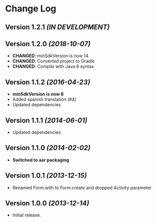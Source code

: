 Change Log
==========

Version 1.2.1 *(IN DEVELOPMENT)*
--------------------------------

Version 1.2.0 *(2018-10-07)*
----------------------------

* **CHANGED**: minSdkVersion is now 14
* **CHANGED**: Converted project to Gradle
* **CHANGED**: Compile with Java 8 syntax

Version 1.1.2 *(2016-04-23)*
----------------------------

* **minSdkVersion is now 8**
* Added spanish translation (#4)
* Updated dependencies

Version 1.1.1 *(2014-06-01)*
----------------------------

* Updated dependencies

Version 1.1.0 *(2014-02-02)*
----------------------------

* **Switched to aar packaging**

Version 1.0.1 *(2013-12-15)*
----------------------------

* Renamed Form.with to Form.create and dropped Activity parameter

Version 1.0.0 *(2013-12-14)*
----------------------------

* Initial release.
